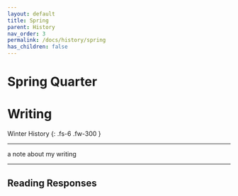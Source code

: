 ```yaml
---
layout: default
title: Spring
parent: History
nav_order: 3
permalink: /docs/history/spring
has_children: false
---
```


# Spring Quarter



# Writing

Winter History
{: .fs-6 .fw-300 }

---

a note about my writing

---

## Reading Responses
